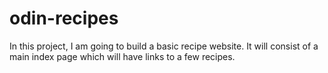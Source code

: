 # odin-recipes

In this project, I am going to build a basic recipe website. It will consist of a main index page which will have links to a few recipes.